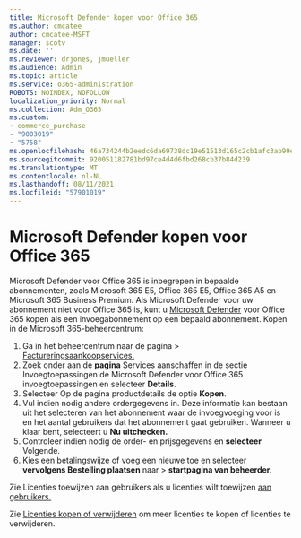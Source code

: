 ```yaml
---
title: Microsoft Defender kopen voor Office 365
ms.author: cmcatee
author: cmcatee-MSFT
manager: scotv
ms.date: ''
ms.reviewer: drjones, jmueller
ms.audience: Admin
ms.topic: article
ms.service: o365-administration
ROBOTS: NOINDEX, NOFOLLOW
localization_priority: Normal
ms.collection: Adm_O365
ms.custom:
- commerce_purchase
- "9003019"
- "5758"
ms.openlocfilehash: 46a734244b2eedc6da69738dc19e51513d165c2cb1afc3ab99e91a856e20f674
ms.sourcegitcommit: 920051182781bd97ce4d4d6fbd268cb37b84d239
ms.translationtype: MT
ms.contentlocale: nl-NL
ms.lasthandoff: 08/11/2021
ms.locfileid: "57901019"
---
```

# <a name="purchase-microsoft-defender-for-office-365"></a>Microsoft Defender kopen voor Office 365

Microsoft Defender voor Office 365 is inbegrepen in bepaalde abonnementen, zoals Microsoft 365 E5, Office 365 E5, Office 365 A5 en Microsoft 365 Business Premium. Als Microsoft Defender voor uw abonnement niet voor Office 365 is, kunt u [Microsoft Defender](https://docs.microsoft.com/microsoft-365/security/office-365-security/office-365-atp) voor Office 365 kopen als een invoegabonnement op een bepaald abonnement. Kopen in de Microsoft 365-beheercentrum:

1. Ga in het beheercentrum naar de pagina   >  [Factureringsaankoopservices.](https://go.microsoft.com/fwlink/p/?linkid=868433)
2. Zoek onder aan de **pagina** Services  aanschaffen in de sectie Invoegtoepassingen de Microsoft Defender voor Office 365 invoegtoepassingen en selecteer **Details.**
3. Selecteer Op de pagina productdetails de optie **Kopen**.
4. Vul indien nodig andere ordergegevens in. Deze informatie kan bestaan uit het selecteren van het abonnement waar de invoegvoeging voor is en het aantal gebruikers dat het abonnement gaat gebruiken. Wanneer u klaar bent, selecteert u **Nu uitchecken.**
5. Controleer indien nodig de order- en prijsgegevens en **selecteer** Volgende.
6. Kies een betalingswijze of voeg een nieuwe toe en selecteer **vervolgens Bestelling plaatsen** naar  >  **startpagina van beheerder.**

Zie Licenties toewijzen aan gebruikers als u licenties wilt toewijzen [aan gebruikers.](https://docs.microsoft.com/microsoft-365/admin/manage/assign-licenses-to-users)

Zie [Licenties kopen of verwijderen](https://docs.microsoft.com/microsoft-365/commerce/licenses/buy-licenses#buy-or-remove-licenses-for-your-business-subscription) om meer licenties te kopen of licenties te verwijderen.